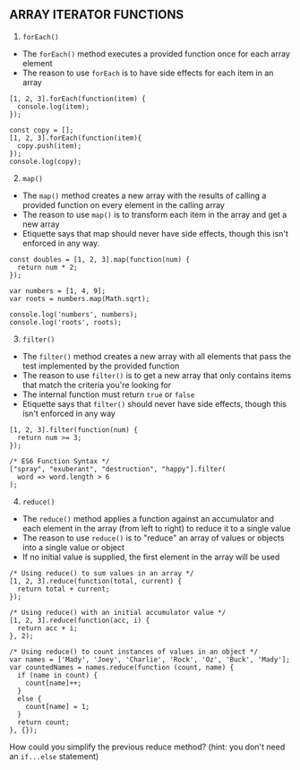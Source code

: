 ## ARRAY ITERATOR FUNCTIONS

1. `forEach()`
  * The `forEach()` method executes a provided function once for each array element
  * The reason to use `forEach` is to have side effects for each item in an array
  ```
  [1, 2, 3].forEach(function(item) {
    console.log(item);
  });
  ```
  ```
  const copy = [];
  [1, 2, 3].forEach(function(item){
    copy.push(item);
  });
  console.log(copy);
  ```
2. `map()`
  * The `map()` method creates a new array with the results of calling a provided function on every element in the calling array
  * The reason to use `map()` is to transform each item in the array and get a new array
  * Etiquette says that map should never have side effects, though this isn't enforced in any way.
  ```
  const doubles = [1, 2, 3].map(function(num) {
    return num * 2;
  });
  ```
  ```
  var numbers = [1, 4, 9];
  var roots = numbers.map(Math.sqrt);

  console.log('numbers', numbers);
  console.log('roots', roots);
  ```
3. `filter()`
  * The `filter()` method creates a new array with all elements that pass the test implemented by the provided function
  * The reason to use `filter()` is to get a new array that only contains items that match the criteria you're looking for
  * The internal function must return `true` or `false`
  * Etiquette says that `filter()` should never have side effects, though this isn't enforced in any way
  ```
  [1, 2, 3].filter(function(num) {
    return num >= 3;
  });
  ```
  ```
  /* ES6 Function Syntax */
  ["spray", "exuberant", "destruction", "happy"].filter(
    word => word.length > 6
  );
  ```
4. `reduce()`
  * The `reduce()` method applies a function against an accumulator and each element in the array (from left to right) to reduce it to a single value
  * The reason to use `reduce()` is to "reduce" an array of values or objects into a single value or object
  * If no initial value is supplied, the first element in the array will be used
  ```
  /* Using reduce() to sum values in an array */
  [1, 2, 3].reduce(function(total, current) {
    return total + current;
  });
  ```
  ```
  /* Using reduce() with an initial accumulator value */
  [1, 2, 3].reduce(function(acc, i) {
    return acc + i;
  }, 2);
  ```
  ```
  /* Using reduce() to count instances of values in an object */
  var names = ['Mady', 'Joey', 'Charlie', 'Rock', 'Oz', 'Buck', 'Mady'];
  var countedNames = names.reduce(function (count, name) {
    if (name in count) {
      count[name]++;
    }
    else {
      count[name] = 1;
    }
    return count;
  }, {});
  ```
How could you simplify the previous reduce method? (hint: you don't need an `if...else` statement)
